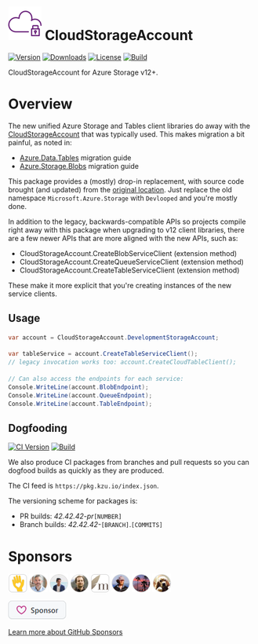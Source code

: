 ![Icon](https://raw.githubusercontent.com/devlooped/CloudStorageAccount/main/assets/img/icon-32.png) CloudStorageAccount
============

[![Version](https://img.shields.io/nuget/v/Devlooped.CloudStorageAccount.svg?color=royalblue)](https://www.nuget.org/packages/Devlooped.CloudStorageAccount) 
[![Downloads](https://img.shields.io/nuget/dt/Devlooped.CloudStorageAccount.svg?color=green)](https://www.nuget.org/packages/Devlooped.CloudStorageAccount) 
[![License](https://img.shields.io/github/license/devlooped/CloudStorageAccount.svg?color=blue)](https://github.com/devlooped/CloudStorageAccount/blob/main/license.txt) 
[![Build](https://github.com/devlooped/CloudStorageAccount/workflows/build/badge.svg?branch=main)](https://github.com/devlooped/CloudStorageAccount/actions)

CloudStorageAccount for Azure Storage v12+.

# Overview
<!-- #Overview -->
The new unified Azure Storage and Tables client libraries do away with the 
[CloudStorageAccount](https://docs.microsoft.com/en-us/dotnet/api/microsoft.azure.storage.cloudstorageaccount?view=azure-dotnet) 
that was typically used. This makes migration a bit painful, as noted in:

* [Azure.Data.Tables](https://github.com/Azure/azure-sdk-for-net/blob/main/sdk/tables/Azure.Data.Tables/MigrationGuide.md) migration guide
* [Azure.Storage.Blobs](https://github.com/Azure/azure-sdk-for-net/blob/main/sdk/storage/Azure.Storage.Blobs/AzureStorageNetMigrationV12.md) migration guide

This package provides a (mostly) drop-in replacement, with source code brought (and updated) 
from the [original location](https://github.com/Azure/azure-storage-net/blob/master/Lib/Common/CloudStorageAccount.cs).
Just replace the old namespace `Microsoft.Azure.Storage` with `Devlooped` and you're mostly done.

In addition to the legacy, backwards-compatible APIs so projects compile right away with this 
package when upgrading to v12 client libraries, there are a few newer APIs that are more aligned 
with the new APIs, such as:

* CloudStorageAccount.CreateBlobServiceClient (extension method)
* CloudStorageAccount.CreateQueueServiceClient (extension method)
* CloudStorageAccount.CreateTableServiceClient (extension method)

These make it more explicit that you're creating instances of the new service clients.

## Usage

```csharp
var account = CloudStorageAccount.DevelopmentStorageAccount;

var tableService = account.CreateTableServiceClient();
// legacy invocation works too: account.CreateCloudTableClient();

// Can also access the endpoints for each service:
Console.WriteLine(account.BlobEndpoint);
Console.WriteLine(account.QueueEndpoint);
Console.WriteLine(account.TableEndpoint);
```
<!-- #Overview -->

## Dogfooding

[![CI Version](https://img.shields.io/endpoint?url=https://shields.kzu.io/vpre/Devlooped.CloudStorageAccount/main&label=nuget.ci&color=brightgreen)](https://pkg.kzu.io/index.json)
[![Build](https://github.com/devlooped/CloudStorageAccount/workflows/build/badge.svg?branch=main)](https://github.com/devlooped/CloudStorageAccount/actions)

We also produce CI packages from branches and pull requests so you can dogfood builds as quickly as they are produced. 

The CI feed is `https://pkg.kzu.io/index.json`. 

The versioning scheme for packages is:

- PR builds: *42.42.42-pr*`[NUMBER]`
- Branch builds: *42.42.42-*`[BRANCH]`.`[COMMITS]`


<!-- include https://github.com/devlooped/sponsors/raw/main/footer.md -->
# Sponsors 

<!-- sponsors.md -->
[![Clarius Org](https://raw.githubusercontent.com/devlooped/sponsors/main/.github/avatars/clarius.png "Clarius Org")](https://github.com/clarius)
[![Christian Findlay](https://raw.githubusercontent.com/devlooped/sponsors/main/.github/avatars/MelbourneDeveloper.png "Christian Findlay")](https://github.com/MelbourneDeveloper)
[![C. Augusto Proiete](https://raw.githubusercontent.com/devlooped/sponsors/main/.github/avatars/augustoproiete.png "C. Augusto Proiete")](https://github.com/augustoproiete)
[![Kirill Osenkov](https://raw.githubusercontent.com/devlooped/sponsors/main/.github/avatars/KirillOsenkov.png "Kirill Osenkov")](https://github.com/KirillOsenkov)
[![MFB Technologies, Inc.](https://raw.githubusercontent.com/devlooped/sponsors/main/.github/avatars/MFB-Technologies-Inc.png "MFB Technologies, Inc.")](https://github.com/MFB-Technologies-Inc)
[![SandRock](https://raw.githubusercontent.com/devlooped/sponsors/main/.github/avatars/sandrock.png "SandRock")](https://github.com/sandrock)
[![Eric C](https://raw.githubusercontent.com/devlooped/sponsors/main/.github/avatars/eeseewy.png "Eric C")](https://github.com/eeseewy)
[![Andy Gocke](https://raw.githubusercontent.com/devlooped/sponsors/main/.github/avatars/agocke.png "Andy Gocke")](https://github.com/agocke)


<!-- sponsors.md -->

[![Sponsor this project](https://raw.githubusercontent.com/devlooped/sponsors/main/sponsor.png "Sponsor this project")](https://github.com/sponsors/devlooped)
&nbsp;

[Learn more about GitHub Sponsors](https://github.com/sponsors)

<!-- https://github.com/devlooped/sponsors/raw/main/footer.md -->
